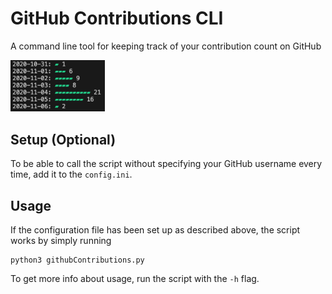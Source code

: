 # GitHub Contributions CLI
A command line tool for keeping track of your contribution count on GitHub

<p align="left">
  <img src="assets/sample-output.png" width="30%" alt="Sample output"/>
</p>

## Setup (Optional)
To be able to call the script without specifying your GitHub username every time, add it to the `config.ini`.

## Usage
If the configuration file has been set up as described above, the script works by simply running
```
python3 githubContributions.py
```
To get more info about usage, run the script with the `-h` flag.
